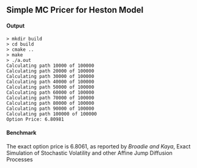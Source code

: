 ## Simple MC Pricer for Heston Model

#### Output
```
> mkdir build
> cd build
> cmake ..
> make
> ./a.out
Calculating path 10000 of 100000
Calculating path 20000 of 100000
Calculating path 30000 of 100000
Calculating path 40000 of 100000
Calculating path 50000 of 100000
Calculating path 60000 of 100000
Calculating path 70000 of 100000
Calculating path 80000 of 100000
Calculating path 90000 of 100000
Calculating path 100000 of 100000
Option Price: 6.80981
```

#### Benchmark
The exact option price is 6.8061, as reported by *Broadie and Kaya*, Exact Simulation of Stochastic Volatility and other Affine Jump Diffusion Processes

